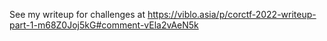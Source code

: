 See my writeup for challenges at https://viblo.asia/p/corctf-2022-writeup-part-1-m68Z0Joj5kG#comment-vEla2vAeN5k
